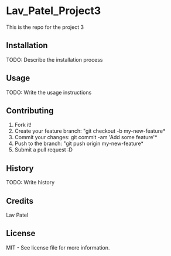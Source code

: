 # Lav_Patel_Project3

This is the repo for the project 3

## Installation

TODO: Describe the installation process

## Usage

TODO: Write the usage instructions

## Contributing

1. Fork it!
2. Create your feature branch: "git checkout -b my-new-feature\*
3. Commit your changes: git commit -am 'Add some feature'\*
4. Push to the branch: "git push origin my-new-feature\*
5. Submit a pull request :D

## History

TODO: Write history

## Credits

Lav Patel

## License

MIT - See license file for more information.
